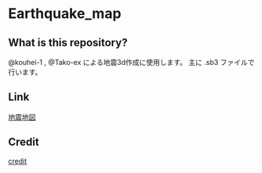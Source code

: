# Earthquake_map
## What is this repository?
@kouhei-1 , @Tako-ex による地震3d作成に使用します。
主に .sb3 ファイルで行います。
## Link
[地震地図](https://kouhei-1.github.io/Earthquake_map/)
## Credit
[credit](https://github.com/kouhei-1/Earthquake_map/blob/main/credit.md)
